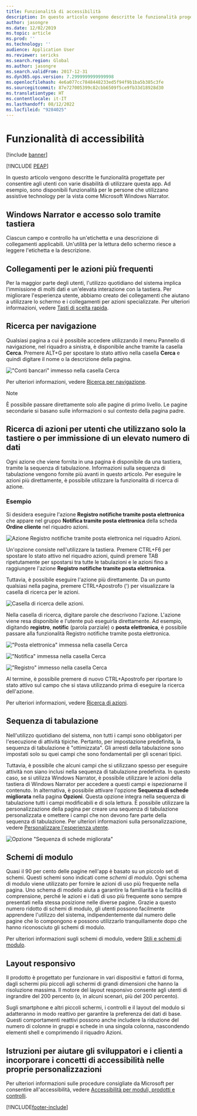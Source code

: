 ```yaml
---
title: Funzionalità di accessibilità
description: In questo articolo vengono descritte le funzionalità progettate per aiutare gli utenti con varie disabilità.
author: jasongre
ms.date: 12/02/2019
ms.topic: article
ms.prod: ''
ms.technology: ''
audience: Application User
ms.reviewer: sericks
ms.search.region: Global
ms.author: jasongre
ms.search.validFrom: 2017-12-31
ms.dyn365.ops.version: 7.2999999999999998
ms.openlocfilehash: 4e6a077cc7848448233ed5f94f9b1ba5b385c3fe
ms.sourcegitcommit: 87e727005399c82cbb6509f5ce9fb33d18928d30
ms.translationtype: HT
ms.contentlocale: it-IT
ms.lasthandoff: 08/12/2022
ms.locfileid: "9284025"
---
```

# <a name="accessibility-features"></a>Funzionalità di accessibilità

[!include [banner](../includes/banner.md)]


[!INCLUDE [PEAP](../../../includes/peap-1.md)]

In questo articolo vengono descritte le funzionalità progettate per consentire agli utenti con varie disabilità di utilizzare questa app. Ad esempio, sono disponibili funzionalità per le persone che utilizzano assistive technology per la vista come Microsoft Windows Narrator.

## <a name="windows-narrator-and-keyboard-only-access"></a>Windows Narrator e accesso solo tramite tastiera

Ciascun campo e controllo ha un'etichetta e una descrizione di collegamenti applicabili. Un'utilità per la lettura dello schermo riesce a leggere l'etichetta e la descrizione.

## <a name="shortcuts-for-the-most-frequently-performed-actions"></a>Collegamenti per le azioni più frequenti

Per la maggior parte degli utenti, l'utilizzo quotidiano del sistema implica l'immissione di molti dati e un'elevata interazione con la tastiera. Per migliorare l'esperienza utente, abbiamo creato dei collegamenti che aiutano a utilizzare lo schermo e i collegamenti per azioni specializzate. Per ulteriori informazioni, vedere [Tasti di scelta rapida](shortcut-keys.md).

## <a name="navigation-search"></a>Ricerca per navigazione

Qualsiasi pagina a cui è possibile accedere utilizzando il menu Pannello di navigazione, nel riquadro a sinistra, è disponibile anche tramite la casella **Cerca**. Premere ALT+G per spostare lo stato attivo nella casella **Cerca** e quindi digitare il nome o la descrizione della pagina.

!["Conti bancari" immesso nella casella Cerca](media/6d08b0be32808221023e2aa92d69fd70.png "'Conti bancari' immesso nella casella Cerca")

Per ulteriori informazioni, vedere [Ricerca per navigazione](navigation-search.md).

> [!NOTE]
> È possibile passare direttamente solo alle pagine di primo livello. Le pagine secondarie si basano sulle informazioni o sul contesto della pagina padre.

## <a name="action-search-for-keyboard-only-users-or-for-heads-down-data-entry"></a>Ricerca di azioni per utenti che utilizzano solo la tastiere o per immissione di un elevato numero di dati

Ogni azione che viene fornita in una pagina è disponibile da una tastiera, tramite la sequenza di tabulazione. Informazioni sulla sequenza di tabulazione vengono fornite più avanti in questo articolo. Per eseguire le azioni più direttamente, è possibile utilizzare la funzionalità di ricerca di azione.

### <a name="example"></a>Esempio

Si desidera eseguire l'azione **Registro notifiche tramite posta elettronica** che appare nel gruppo **Notifica tramite posta elettronica** della scheda **Ordine cliente** nel riquadro azioni.

![Azione Registro notifiche tramite posta elettronica nel riquadro Azioni.](media/f0d78399e7fafcd85ded1cd1e3d34f3c.jpg "Azione 'Registro notifiche tramite posta elettronica' nel riquadro Azioni")

Un'opzione consiste nell'utilizzare la tastiera. Premere CTRL+F6 per spostare lo stato attivo nel riquadro azioni, quindi premere TAB ripetutamente per spostarsi tra tutte le tabulazioni e le azioni fino a raggiungere l'azione **Registro notifiche tramite posta elettronica**.

Tuttavia, è possibile eseguire l'azione più direttamente. Da un punto qualsiasi nella pagina, premere CTRL+Apostrofo (') per visualizzare la casella di ricerca per le azioni.

![Casella di ricerca delle azioni.](media/80f7e8c5ac412fdf2c8a12f7728f135a.jpg "Casella di ricerca delle azioni")

Nella casella di ricerca, digitare parole che descrivono l'azione. L'azione viene resa disponibile e l'utente può eseguirla direttamente. Ad esempio, digitando **registro**, **notific** (parola parziale) o **posta elettronica**, è possibile passare alla funzionalità Registro notifiche tramite posta elettronica.

!["Posta elettronica" immessa nella casella Cerca](media/image4.png "'Posta elettronica' immessa nella casella Cerca")

!["Notifica" immessa nella casella Cerca](media/image5.png "'Notifica' immessa nella casella Cerca")

!["Registro" immesso nella casella Cerca](media/image6.png "'Registro' immesso nella casella Cerca")

Al termine, è possibile premere di nuovo CTRL+Apostrofo per riportare lo stato attivo sul campo che si stava utilizzando prima di eseguire la ricerca dell'azione.

Per ulteriori informazioni, vedere [Ricerca di azioni](action-search.md).

## <a name="tab-sequence"></a>Sequenza di tabulazione

Nell'utilizzo quotidiano del sistema, non tutti i campi sono obbligatori per l'esecuzione di attività tipiche. Pertanto, per impostazione predefinita, la sequenza di tabulazione è "ottimizzata". Gli arresti della tabulazione sono impostati solo su quei campi che sono fondamentali per gli scenari tipici.

Tuttavia, è possibile che alcuni campi che si utilizzano spesso per eseguire attività non siano inclusi nella sequenza di tabulazione predefinita. In questo caso, se si utilizza Windows Narrator, è possibile utilizzare le azioni della tastiera di Windows Narrator per accedere a questi campi e ispezionarne il contenuto. In alternativa, è possibile attivare l'opzione **Sequenza di schede migliorata** nella pagina **Opzioni**. Questa opzione integra nella sequenza di tabulazione tutti i campi modificabili e di sola lettura. È possibile utilizzare la personalizzazione della pagina per creare una sequenza di tabulazione personalizzata e omettere i campi che non devono fare parte della sequenza di tabulazione. Per ulteriori informazioni sulla personalizzazione, vedere [Personalizzare l'esperienza utente](personalize-user-experience.md).

![Opzione "Sequenza di schede migliorata"](media/8c0f12bbb3f26032997ef0ba95d89b6a.png "Opzione 'Sequenza di schede migliorata'")

## <a name="form-patterns"></a>Schemi di modulo

Quasi il 90 per cento delle pagine nell'app è basato su un piccolo set di schemi. Questi schemi sono indicati come *schemi di modulo*. Ogni schema di modulo viene utilizzato per fornire le azioni di uso più frequente nella pagina. Uno schema di modello aiuta a garantire la familiarità e la facilità di comprensione, perché le azioni e i dati di uso più frequente sono sempre presentati nella stessa posizione nelle diverse pagine. Grazie a questo numero ridotto di schemi di modulo, gli utenti possono facilmente apprendere l'utilizzo del sistema, indipendentemente dal numero delle pagine che lo compongono e possono utilizzarlo tranquillamente dopo che hanno riconosciuto gli schemi di modulo.

Per ulteriori informazioni sugli schemi di modulo, vedere [Stili e schemi di modulo](../../dev-itpro/user-interface/form-styles-patterns.md).

## <a name="responsive-layout"></a>Layout responsivo

Il prodotto è progettato per funzionare in vari dispositivi e fattori di forma, dagli schermi più piccoli agli schermi di grandi dimensioni che hanno la risoluzione massima. Il motore del layout responsivo consente agli utenti di ingrandire del 200 percento (o, in alcuni scenari, più del 200 percento).

Sugli smartphone e altri piccoli schermi, i controlli e il layout del modulo si adatteranno in modo reattivo per garantire la preferenza dei dati di base. Questi comportamenti reattivi possono anche includere la riduzione del numero di colonne in gruppi e schede in una singola colonna, nascondendo elementi shell e comprimendo il riquadro Azioni.

## <a name="guidance-to-help-developers-and-customers-incorporate-accessible-thinking-in-their-customizations"></a>Istruzioni per aiutare gli sviluppatori e i clienti a incorporare i concetti di accessibilità nelle proprie personalizzazioni

Per ulteriori informazioni sulle procedure consigliate da Microsoft per consentire all'accessibilità, vedere [Accessibilità per moduli, prodotti e controlli](../../dev-itpro/user-interface/enable-accessibility.md).


[!INCLUDE[footer-include](../../../includes/footer-banner.md)]
